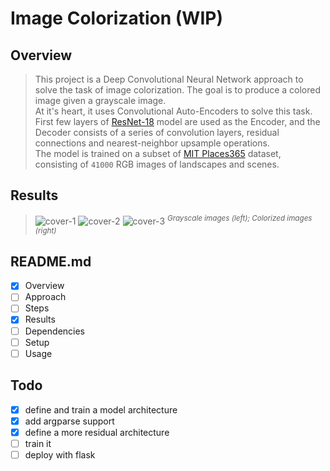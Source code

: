 # Image Colorization (WIP)

## Overview
> This project is a Deep Convolutional Neural Network approach to solve the task of image colorization.
> The goal is to produce a colored image given a grayscale image. <br>
> At it's heart, it uses Convolutional Auto-Encoders to solve this task.
> First few layers of [ResNet-18](https://arxiv.org/abs/1512.03385) model are used as the Encoder,
> and the Decoder consists of a series of convolution layers, residual connections and nearest-neighbor upsample operations. <br>
> The model is trained on a subset of [MIT Places365](http://places2.csail.mit.edu/index.html) dataset, consisting of `41000` RGB images of landscapes and scenes.

## Results
> ![cover-1](https://github.com/priyavrat-misra/image-colorization/blob/master/images/outputs/bnw_col_3.png?raw=true)
> ![cover-2](https://github.com/priyavrat-misra/image-colorization/blob/master/images/outputs/bnw_col_2.png?raw=true)
> ![cover-3](https://github.com/priyavrat-misra/image-colorization/blob/master/images/outputs/bnw_col_1.png?raw=true)
> _<sup>Grayscale images (left); Colorized images (right)</sup>_

## README.md
- [x] Overview
- [ ] Approach
- [ ] Steps
- [x] Results
- [ ] Dependencies
- [ ] Setup
- [ ] Usage

## Todo
- [x] define and train a model architecture
- [x] add argparse support
- [x] define a more residual architecture
- [ ] train it
- [ ] deploy with flask